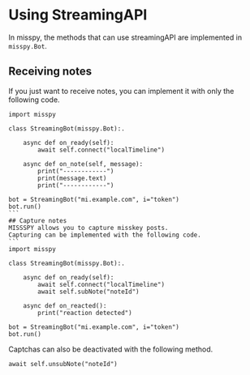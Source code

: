 # Using StreamingAPI
In misspy, the methods that can use streamingAPI are implemented in `misspy.Bot`.

## Receiving notes
If you just want to receive notes, you can implement it with only the following code.
````
import misspy

class StreamingBot(misspy.Bot):.

    async def on_ready(self):
        await self.connect("localTimeline")

    async def on_note(self, message):
        print("------------")
        print(message.text)
        print("------------")

bot = StreamingBot("mi.example.com", i="token")
bot.run()
```
## Capture notes
MISSSPY allows you to capture misskey posts.
Capturing can be implemented with the following code.
```
import misspy

class StreamingBot(misspy.Bot):.

    async def on_ready(self):
        await self.connect("localTimeline")
        await self.subNote("noteId")

    async def on_reacted():
        print("reaction detected")

bot = StreamingBot("mi.example.com", i="token")
bot.run()
````
Captchas can also be deactivated with the following method.
```
await self.unsubNote("noteId")
```